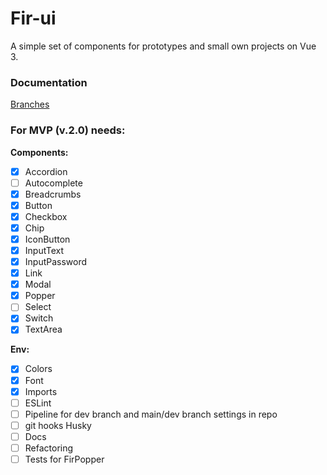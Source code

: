 # Fir-ui

A simple set of components for prototypes and small own projects on Vue 3.

### Documentation
[Branches](./docs/git-flow.md)

### For MVP (v.2.0) needs:
**Components:**<br/>
- [x] Accordion
- [ ] Autocomplete
- [x] Breadcrumbs
- [x] Button
- [x] Checkbox
- [x] Chip
- [x] IconButton
- [x] InputText
- [x] InputPassword
- [x] Link
- [x] Modal
- [x] Popper
- [ ] Select
- [x] Switch
- [x] TextArea

**Env:**
- [x] Colors
- [x] Font
- [x] Imports
- [ ] ESLint
- [ ] Pipeline for dev branch and main/dev branch settings in repo 
- [ ] git hooks Husky
- [ ] Docs
- [ ] Refactoring
- [ ] Tests for FirPopper
